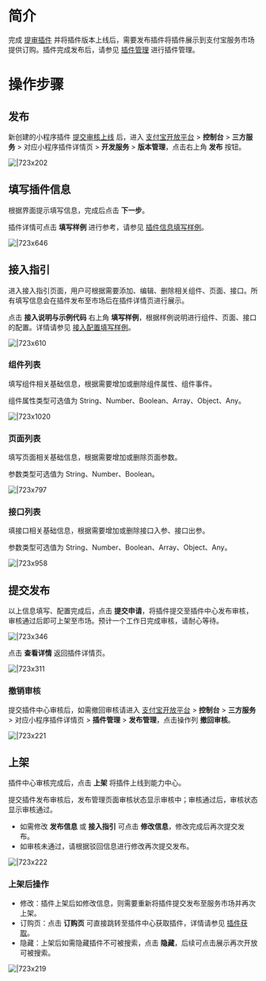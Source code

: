 
# 简介
完成 [提审插件](https://docs.alipay.com/mini/plugin/check) 并将插件版本上线后，需要发布插件将插件展示到支付宝服务市场提供订购。插件完成发布后，请参见 [插件管理](https://opendocs.alipay.com/mini/plugin/publish-management) 进行插件管理。

# 操作步骤

## 发布
新创建的小程序插件 [提交审核上线](https://docs.alipay.com/mini/plugin/check) 后，进入 [支付宝开放平台](https://spcenter.alipay.com/operation/mini/ops/dashboard) > **控制台** > **三方服务** > 对应小程序插件详情页 > **开发服务** > **版本管理**，点击右上角 **发布** 按钮。

![|723x202](https://intranetproxy.alipay.com/skylark/lark/0/2020/png/236382/1609138055014-63f7ef48-d8ef-49ad-9fc0-7c8befe5792c.png#align=left&display=inline&height=535&margin=%5Bobject%20Object%5D&originHeight=535&originWidth=1920&status=done&style=none&width=1920)

## 填写插件信息
根据界面提示填写信息，完成后点击 **下一步**。

插件详情可点击 **填写样例** 进行参考，请参见 [插件信息填写样例](https://opendocs.alipay.com/mini/plugin/01md2q)。

![|723x646](https://mdn.alipayobjects.com/afts/img/A*WSFAQqMNPr4AAAAAAAAAAAAAAa8wAA/original?bz=openpt_doc&t=Iw1CqKYHz7YvMGT5KU_a_gAAAABkMK8AAAAA#align=left&display=inline&height=1700&margin=%5Bobject%20Object%5D&originHeight=1700&originWidth=1903&status=done&style=none&width=1903)

## 接入指引
进入接入指引页面，用户可根据需要添加、编辑、删除相关组件、页面、接口。所有填写信息会在插件发布至市场后在插件详情页进行展示。

点击 **接入说明与示例代码** 右上角 **填写样例**，根据样例说明进行组件、页面、接口的配置。详情请参见 [接入配置填写样例](https://opendocs.alipay.com/mini/plugin/01mbsm)。

![|723x610](https://mdn.alipayobjects.com/afts/img/A*BGttSruYIYAAAAAAAAAAAAAAAa8wAA/original?bz=openpt_doc&t=JWpI835Vz8qBcAGnAfp5-wAAAABkMK8AAAAA#align=left&display=inline&height=1606&margin=%5Bobject%20Object%5D&originHeight=1606&originWidth=1903&status=done&style=none&width=1903)

### 组件列表
填写组件相关基础信息，根据需要增加或删除组件属性、组件事件。

组件属性类型可选值为 String、Number、Boolean、Array、Object、Any。

![|723x1020](https://intranetproxy.alipay.com/skylark/lark/0/2020/png/236382/1609140908949-a2da19be-f0bc-4621-a610-15926746cb49.png#align=left&display=inline&height=1122&margin=%5Bobject%20Object%5D&originHeight=1122&originWidth=795&status=done&style=none&width=795)

### 页面列表
填写页面相关基础信息，根据需要增加或删除页面参数。

参数类型可选值为 String、Number、Boolean。

![|723x797](https://intranetproxy.alipay.com/skylark/lark/0/2020/png/236382/1609145419807-9bd155e9-13a4-4440-84bd-ca81fa4c4510.png#align=left&display=inline&height=876&margin=%5Bobject%20Object%5D&originHeight=876&originWidth=795&status=done&style=none&width=795)

### 接口列表
填接口相关基础信息，根据需要增加或删除接口入参、接口出参。

参数类型可选值为 String、Number、Boolean、Array、Object、Any。

![|723x958](https://intranetproxy.alipay.com/skylark/lark/0/2020/png/236382/1609145429064-60680111-2684-472b-8e10-b0770d76203b.png#align=left&display=inline&height=1055&margin=%5Bobject%20Object%5D&originHeight=1055&originWidth=796&status=done&style=none&width=796)

## 提交发布
以上信息填写、配置完成后，点击 **提交申请**，将插件提交至插件中心发布审核，审核通过后即可上架至市场。预计一个工作日完成审核，请耐心等待。 

![|723x346](https://intranetproxy.alipay.com/skylark/lark/0/2020/png/236382/1609150595123-fe2a968e-c8ce-46da-9f25-b5fe19aaf2d2.png#align=left&display=inline&height=917&margin=%5Bobject%20Object%5D&originHeight=917&originWidth=1920&status=done&style=none&width=1920)

点击 **查看详情** 返回插件详情页。

![|723x311](https://intranetproxy.alipay.com/skylark/lark/0/2020/png/236382/1609151074917-bc6df7cc-5c97-400d-b907-d11735b97fa2.png#align=left&display=inline&height=825&margin=%5Bobject%20Object%5D&originHeight=825&originWidth=1920&status=done&style=none&width=1920)

### 撤销审核
提交插件中心审核后，如需撤回审核请进入 [支付宝开放平台](https://spcenter.alipay.com/operation/mini/ops/dashboard) > **控制台** > **三方服务** > 对应小程序插件详情页 > **插件管理** > **发布管理**，点击操作列 **撤回审核**。

![|723x221](https://intranetproxy.alipay.com/skylark/lark/0/2020/png/236382/1609151183492-e9d141de-410f-431c-ad41-239e3b6acd34.png#align=left&display=inline&height=587&margin=%5Bobject%20Object%5D&originHeight=587&originWidth=1920&status=done&style=none&width=1920)




## 上架
插件中心审核完成后，点击 **上架** 将插件上线到能力中心。

提交插件发布审核后，发布管理页面审核状态显示审核中；审核通过后，审核状态显示审核通过。

- 如需修改 **发布信息** 或 **接入指引** 可点击 **修改信息**，修改完成后再次提交发布。
- 如审核未通过，请根据驳回信息进行修改再次提交发布。

![|723x222](https://intranetproxy.alipay.com/skylark/lark/0/2020/png/236382/1609233146775-3d51a0bc-7f4f-427a-b6a3-7d71669f1a7b.png#align=left&display=inline&height=590&margin=%5Bobject%20Object%5D&originHeight=590&originWidth=1920&status=done&style=none&width=1920)

### 上架后操作

- 修改：插件上架后如修改信息，则需要重新将插件提交发布至服务市场并再次上架。
- 订购页：点击 **订购页** 可直接跳转至插件中心获取插件，详情请参见 [插件获取](https://opendocs.alipay.com/mini/plugin/plugin-order)。
- 隐藏：上架后如需隐藏插件不可被搜索，点击 **隐藏**，后续可点击展示再次开放可被搜索。

![|723x219](https://intranetproxy.alipay.com/skylark/lark/0/2020/png/236382/1609232914901-bc812424-4dd4-49f8-9a35-dfe2108741b6.png#align=left&display=inline&height=582&margin=%5Bobject%20Object%5D&originHeight=582&originWidth=1920&status=done&style=none&width=1920)
